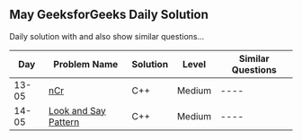 ## May GeeksforGeeks Daily Solution

Daily solution with and also show similar questions...


| Day | Problem Name      | Solution                | Level   | Similar Questions |
|-----|------------------|---------------------|----------|-----------------------|
| 13-05  | [nCr](https://www.geeksforgeeks.org/problems/ncr1019/1) | C++ | Medium  |----|
| 14-05  | [Look and Say Pattern](https://www.geeksforgeeks.org/problems/decode-the-pattern1138/1) | C++ | Medium  |----|